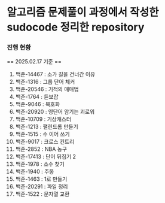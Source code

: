 # 알고리즘 문제풀이 과정에서 작성한 sudocode 정리한 repository

### 진행 현황
== 2025.02.17 기준 ==
1. 백준-14467 : 소가 길을 건너간 이유
2. 백준-1316 : 그룹 단어 체커
3. 백준-20546 : 기적의 매매법
4. 백준-1764 : 듣보잡
5. 백준-9046 : 복호화
6. 백준-20920 : 영단어 암기는 괴로워
7. 백준-10709 : 기상캐스터
8. 백준-1213 : 팰린드롬 만들기
9. 백준-1515 : 수 이어 쓰기
10. 백준-9017 : 크로스 컨트리
11. 백준-2852 : NBA 농구
12. 백준-17413 : 단어 뒤집기 2
13. 백준-1978 : 소수 찾기
14. 백준-1940 : 주몽
15. 백준-1463 : 1로 만들기
16. 백준-20291 : 파일 정리
17. 백준-1522 : 문자열 교환